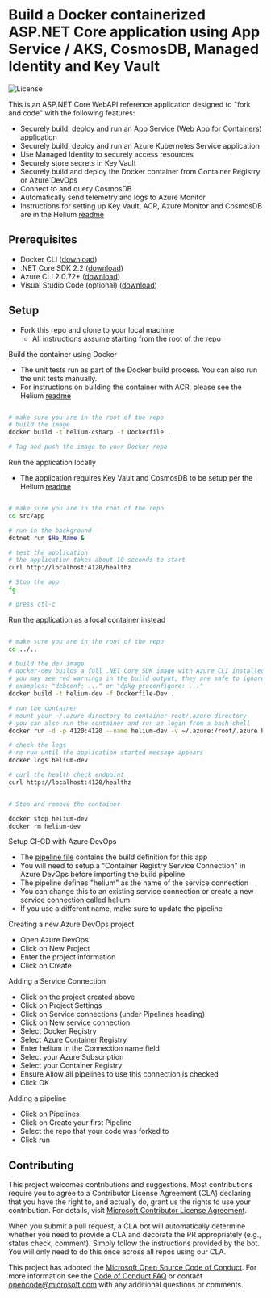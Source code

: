 # Build a Docker containerized ASP.NET Core application using App Service / AKS, CosmosDB, Managed Identity and Key Vault

![License](https://img.shields.io/badge/license-MIT-green.svg)

This is an ASP.NET Core WebAPI reference application designed to "fork and code" with the following features:

- Securely build, deploy and run an App Service (Web App for Containers) application
- Securely build, deploy and run an Azure Kubernetes Service application
- Use Managed Identity to securely access resources
- Securely store secrets in Key Vault
- Securely build and deploy the Docker container from Container Registry or Azure DevOps
- Connect to and query CosmosDB
- Automatically send telemetry and logs to Azure Monitor
- Instructions for setting up Key Vault, ACR, Azure Monitor and CosmosDB are in the Helium [readme](https://github.com/retaildevcrews/helium)

## Prerequisites

- Docker CLI ([download](https://docs.docker.com/install/))
- .NET Core SDK 2.2 ([download](https://dotnet.microsoft.com/download))
- Azure CLI 2.0.72+ ([download](https://docs.microsoft.com/en-us/cli/azure/install-azure-cli?view=azure-cli-latest))
- Visual Studio Code (optional) ([download](https://code.visualstudio.com/download))

## Setup

- Fork this repo and clone to your local machine
  - All instructions assume starting from the root of the repo

Build the container using Docker

- The unit tests run as part of the Docker build process. You can also run the unit tests manually.
- For instructions on building the container with ACR, please see the Helium [readme](https://github.com/retaildevcrews/helium)

```bash

# make sure you are in the root of the repo
# build the image
docker build -t helium-csharp -f Dockerfile .

# Tag and push the image to your Docker repo

```

Run the application locally

- The application requires Key Vault and CosmosDB to be setup per the Helium [readme](https://github.com/retaildevcrews/helium)

```bash

# make sure you are in the root of the repo
cd src/app

# run in the background
dotnet run $He_Name &

# test the application
# the application takes about 10 seconds to start
curl http://localhost:4120/healthz

# Stop the app
fg

# press ctl-c

```

Run the application as a local container instead

```bash

# make sure you are in the root of the repo
cd ../..

# build the dev image
# docker-dev builds a full .NET Core SDK image with Azure CLI installed in the container
# you may see red warnings in the build output, they are safe to ignore
# examples: "debconf: ..." or "dpkg-preconfigure: ..."
docker build -t helium-dev -f Dockerfile-Dev .

# run the container
# mount your ~/.azure directory to container root/.azure directory
# you can also run the container and run az login from a bash shell
docker run -d -p 4120:4120 --name helium-dev -v ~/.azure:/root/.azure helium-dev "dotnet" "run" "${He_Name}"

# check the logs
# re-run until the application started message appears
docker logs helium-dev

# curl the health check endpoint
curl http://localhost:4120/healthz


# Stop and remove the container

docker stop helium-dev
docker rm helium-dev

```

Setup CI-CD with Azure DevOps

- The [pipeline file](azure-pipelines.yml) contains the build definition for this app
- You will need to setup a "Container Registry Service Connection" in Azure DevOps before importing the build pipeline
- The pipeline defines "helium" as the name of the service connection
- You can change this to an existing service connection or create a new service connection called helium
- If you use a different name, make sure to update the pipeline

Creating a new Azure DevOps project

- Open Azure DevOps
- Click on New Project
- Enter the project information
- Click on Create

Adding a Service Connection

- Click on the project created above
- Click on Project Settings
- Click on Service connections (under Pipelines heading)
- Click on New service connection
- Select Docker Registry
- Select Azure Container Registry
- Enter helium in the Connection name field
- Select your Azure Subscription
- Select your Container Registry
- Ensure Allow all pipelines to use this connection is checked
- Click OK

Adding a pipeline

- Click on Pipelines
- Click on Create your first Pipeline
- Select the repo that your code was forked to
- Click run

## Contributing

This project welcomes contributions and suggestions. Most contributions require you to agree to a
Contributor License Agreement (CLA) declaring that you have the right to, and actually do, grant us
the rights to use your contribution. For details, visit [Microsoft Contributor License Agreement](https://cla.opensource.microsoft.com).

When you submit a pull request, a CLA bot will automatically determine whether you need to provide
a CLA and decorate the PR appropriately (e.g., status check, comment). Simply follow the instructions
provided by the bot. You will only need to do this once across all repos using our CLA.

This project has adopted the [Microsoft Open Source Code of Conduct](https://opensource.microsoft.com/codeofconduct/).
For more information see the [Code of Conduct FAQ](https://opensource.microsoft.com/codeofconduct/faq/) or
contact [opencode@microsoft.com](mailto:opencode@microsoft.com) with any additional questions or comments.
